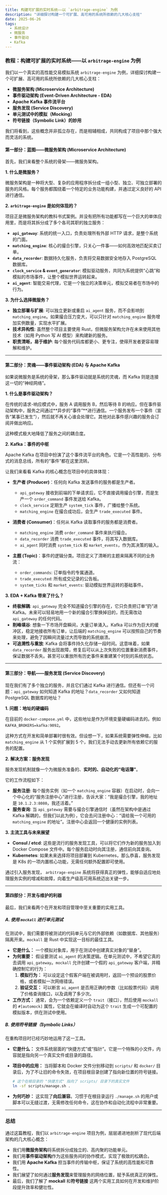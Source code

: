 ```yaml
---
title: 构建可扩展的实时系统——以 `arbitrage-engine` 为例
description: "详细探讨构建一个可扩展、高可用的系统所依赖的几大核心支柱"
date: 2025-06-26
tags:
  - 系统设计
  - 微服务
  - 事件驱动
  - Kafka
---
```


### **教程：构建可扩展的实时系统——以 `arbitrage-engine` 为例**

我们以一个真实的高性能交易模拟系统 `arbitrage-engine` 为例，详细探讨构建一个可扩展、高可用的系统所依赖的几大核心支柱：

* **微服务架构 (Microservice Architecture)**
* **事件驱动架构 (Event-Driven Architecture - EDA)**
* **Apache Kafka 事件流平台**
* **服务发现 (Service Discovery)**
* **单元测试中的模拟（Mocking）**
* **符号链接（Symbolic Link）的妙用**

我们将看到，这些概念并非孤立存在，而是相辅相成，共同构成了项目中那个强大而灵活的系统。

#### **第一部分：蓝图——微服务架构 (Microservice Architecture)**

首先，我们来看整个系统的骨架——微服务架构。

**1. 什么是微服务？**

微服务架构是一种将大型、复杂的应用程序拆分成一组小型、独立、可独立部署的服务的风格。每个服务都围绕着一个特定的业务功能构建，并通过定义良好的 API 进行通信。

**2. `arbitrage-engine` 是如何体现的？**

项目正是微服务架构的教科书式案例。并没有把所有功能都写在一个巨大的单体应用里，而是将其拆分成了多个各司其职的独立服务：

* **`api_gateway`**: 系统的统一入口，负责处理所有外部 HTTP 请求，是整个系统的门面。
* **`matching_engine`**: 核心的撮合引擎，只关心一件事——如何高效地匹配买卖订单。
* **`data_recorder`**: 数据持久化服务，负责将交易数据安全地存入 PostgreSQL 数据库。
* **`clock_service` & `event_generator`**: 模拟驱动服务，共同为系统提供“心跳”和模拟的市场事件，让整个模拟世界运转起来。
* **`ai_agent`**: 智能交易代理，它是一个独立的决策单元，模拟交易者在市场中的行为。

**3. 为什么选择微服务？**

* **独立部署与扩展**: 可以独立更新或重启 `ai_agent` 服务，而不会影响到 `matching_engine`。如果撮合压力变大，可以只针对 `matching_engine` 服务增加实例数量，实现水平扩展。
* **技术异构性**: 虽然整个项目主要使用 Rust，但微服务架构允许在未来使用其他技术（如用 Python 写 AI 模型）来构建新的服务。
* **职责清晰，易于维护**: 每个服务代码库都更小、更专注，使得开发者更容易理解和维护。

-----

#### **第二部分：灵魂——事件驱动架构 (EDA) 与 Apache Kafka**

如果说微服务是系统的骨架，那么事件驱动就是系统的灵魂，而 Kafka 则是连接这一切的“神经网络”。

**1. 什么是事件驱动架构？**

在传统的请求-响应模式中，服务 A 调用服务 B，然后等待 B 的响应。但在事件驱动架构中，服务之间通过\*\*异步的“事件”\*\*进行通信。一个服务发布一个事件（宣告“某事已发生”），然后就不再关心谁会处理它。其他对此事件感兴趣的服务会订阅并做出响应。

这种模式极大地降低了服务之间的耦合度。

**2. Kafka：事件的中枢**

Apache Kafka 在项目中扮演了这个事件流平台的角色。它是一个高性能的、分布式的消息总线，所有的“事件”都在这里流转。

让我们来看看 Kafka 的核心概念在项目中的具体体现：

* **生产者 (Producer)**：任何向 Kafka 发送事件的服务都是生产者。

  * `api_gateway` 接收到前端的下单请求后，它不直接调用撮合引擎，而是生产一个 `order_command` 事件发送给 Kafka。
  * `clock_service` 定期生产 `system_tick` 事件，广播给整个系统。
  * `matching_engine` 在撮合成功后，会生产 `trade_executed` 事件。

* **消费者 (Consumer)**：任何从 Kafka 读取事件的服务都是消费者。

  * `matching_engine` 消费 `order_command` 事件来执行撮合。
  * `data_recorder` 消费 `trade_executed` 事件，将其写入数据库。
  * `ai_agent` 同时消费 `system_tick` 和 `market_events`，作为其决策的输入。

* **主题 (Topic)**：事件的逻辑分类。项目定义了清晰的主题来隔离不同的业务流：

  * `order_commands`: 订单指令的专属通道。
  * `trade_executed`: 所有成交记录的公告板。
  * `system_ticks` 和 `market_events`: 驱动模拟世界运转的基础事件。

**3. EDA + Kafka 带来了什么？**

* **终极解耦**: `api_gateway` 完全不知道撮合引擎的存在，它只负责把订单“扔”进 Kafka。未来可以轻易地用一个新的撮合引擎换掉旧的，而无需改动 `api_gateway` 的任何代码。
* **削峰填谷**: 想象一下市场开盘瞬间，大量订单涌入。Kafka 可以作为巨大的缓冲区，稳定地接收所有订单，让后端的 `matching_engine` 可以按照自己的节奏来处理，避免了因瞬间流量过大而导致的系统崩溃。
* **可追溯性与重放**: Kafka 会将事件持久化存储一段时间。这意味着，如果 `data_recorder` 服务出现故障，修复后可以从上次失败的位置重新消费事件，保证数据不丢失。甚至可以重放所有历史事件来重建某个时刻的系统状态。

-----

#### **第三部分：导航——服务发现 (Service Discovery)**

现在我们有了多个独立的服务，并且它们通过 Kafka 进行通信。但还有一个问题：`api_gateway` 如何知道 Kafka 的地址？`data_recorder` 又如何知道 PostgreSQL 数据库的地址？

**1. 问题：地址的硬编码**

在目前的 `docker-compose.yml` 中，这些地址是作为环境变量硬编码进去的。例如 `KAFKA_BROKERS=kafka:9092`。

这种方式在开发和简单部署时很有效。但设想一下，如果系统需要弹性伸缩，比如 `matching_engine` 从 1 个实例扩展到 5 个，我们无法手动去更新所有依赖它的服务的配置。

**2. 解决方案：服务发现**

服务发现机制就像一个为微服务准备的、**实时的、自动化的“电话簿”**。

它的工作流程如下：

* **服务注册**: 每个服务实例（如一个 `matching_engine` 容器）在启动时，会向一个中心化的“服务注册中心”进行注册，告诉大家：“我是撮合引擎，我的地址是 `10.1.2.3:8080`，我还活着。”
* **服务查询**: 当 `api_gateway` 需要与撮合引擎通信时（虽然在架构中是通过 Kafka 解耦的，但我们以此为例），它会去问注册中心：“请给我一个可用的 `matching_engine` 的地址”。注册中心会返回一个健康的实例列表。

**3. 主流工具与未来展望**

* **Consul / etcd**: 这些是流行的服务发现工具，可以将它们作为新的服务加入到 Docker Compose 文件中。每个服务启动时向其注册，通信前向其查询。
* **Kubernetes**: 如果未来选择将项目部署到 Kubernetes，那么恭喜，服务发现是 K8s 的一项内置核心功能，无需任何额外配置即可使用。

通过引入服务发现， `arbitrage-engine` 系统将获得真正的弹性，能够自适应地处理服务实例的增减和故障，向着生产级高可用系统迈出关键一步。

-----

#### **第四部分：开发与维护的利器**

最后，我们来看两个在开发和项目管理中至关重要的实用工具。

##### **A. 使用 `mockall` 进行单元测试**

在测试中，我们需要将被测试的代码单元与它的外部依赖（如数据库、其他服务）隔离开来。`mockall` 是 Rust 中实现这一目标的最佳工具。

* **它是什么：** 一个模拟对象库，用于在测试中创建真实对象的“替身”。
* **为何重要：** 假设要测试 `ai_agent` 的决策逻辑。在单元测试中，不希望它真的去调用 `api_gateway`。`mockall` 允许创建一个假的 `api_gateway` 客户端，并精确控制它的行为：
    1. **模拟行为：** 可以设定这个假客户端在被调用时，返回一个预设的股票价格，或者模拟一次网络错误。
    2. **验证交互：** 可以断言 `ai_agent` 是否用正确的参数（比如股票代码）调用了价格查询接口，以及调用了多少次。
* **工作方式：** 通常，会为一个依赖定义一个 `trait`（接口），然后使用 `mockall` 的 `#[automock]` 属性，它就会在编译时自动为这个 `trait` 生成一个可配置的模拟版本，供在测试中使用。

##### **B. 使用符号链接（Symbolic Links）**

在重构项目时已经巧妙地运用了这一工具。

* **它是什么：** 文件系统层面的“快捷方式”或“指针”。它是一个特殊的小文件，内容就是指向另一个真实文件或目录的路径。
* **项目中的应用：** 当将脚本和 Docker 文件分别移动到 `scripts/` 和 `docker/` 目录后，为了不让旧的命令失效，在项目根目录创建了指向新位置的符号链接。

    ```bash
    # 这个在根目录的 "快捷方式" 指向了 scripts/ 目录下的真实文件
    ln -sf scripts/manage.sh .
    ```

* **为何巧妙：** 这实现了**向后兼容**。习惯于在根目录运行 `./manage.sh` 的用户或脚本可以无缝过渡，无需修改任何命令，这在协作和自动化流程中非常重要。

-----

### **总结**

通过这篇教程，我们以 `arbitrage-engine` 项目为例，层层递进地剖析了现代后端架构的几大核心概念：

* 我们用**微服务架构**将系统拆分成独立的、高内聚的功能单元。
* 我们用**事件驱动架构**作为这些服务间的协作模式，实现了极致的松耦合。
* 我们用 **Apache Kafka** 担当事件的传输中枢，保证了系统的高性能和可靠性。
* 我们展望了如何通过**服务发现**来管理服务的网络位置，赋予系统真正的弹性。
* 最后，我们了解了 **mockall** 和**符号链接** 这两个实用工具如何在开发和维护阶段提升效率和健壮性。
